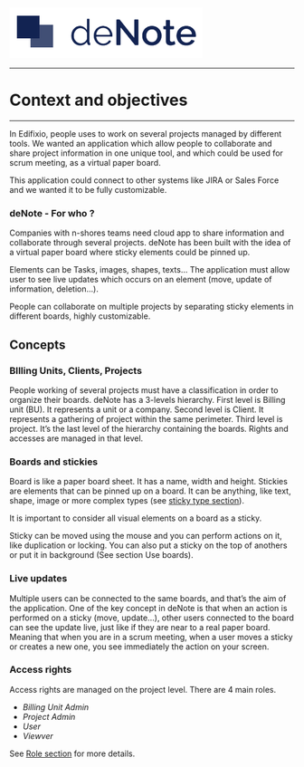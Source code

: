 [![deNote Logo](./assets/images/denote-logo.png)](Home)

---
# Context and objectives
---

In Edifixio, people uses to work on several projects managed by different tools. We wanted an application which allow people to collaborate and share project information in one unique tool, and which could be used for scrum meeting, as a virtual paper board. 

This application could connect to other systems like JIRA or Sales Force and we wanted it to be fully customizable.

### deNote - For who ?
Companies with n-shores teams need cloud app to share information and collaborate through several projects. deNote has been built with the idea of a virtual paper board where sticky elements could be pinned up. 

Elements can be Tasks, images, shapes, texts… The application must allow user to see live updates which occurs on an element (move, update of information, deletion…).

People can collaborate on multiple projects by separating sticky elements in different boards, highly customizable.

## Concepts
### BIlling Units, Clients, Projects
People working of several projects must have a classification in order to organize their boards. deNote has a 3-levels hierarchy.
First level is Billing unit (BU). It represents a unit or a company.
Second level is Client. It represents a gathering of project within the same perimeter.
Third level is project. It’s the last level of the hierarchy containing the boards. Rights and accesses are managed in that level.

### Boards and stickies
Board is like a paper board sheet. It has a name, width and height.
Stickies are elements that can be pinned up on a board. It can be anything, like text, shape, image or more complex types (see [sticky type section](Sticky-Types)). 

It is important to consider all visual elements on a board as a sticky.

Sticky can be moved using the mouse and you can perform actions on it, like duplication or locking. You can also put a sticky on the top of anothers or put it in background (See section Use boards). 

### Live updates
Multiple users can be connected to the same boards, and that’s the aim of the application. One of the key concept in deNote is that when an action is performed on a sticky (move, update…), other users connected to the board can see the update live, just like if they are near to a real paper board. Meaning that when you are in a scrum meeting, when a user moves a sticky or creates a new one, you see immediately the action on your screen.

### Access rights
Access rights are managed on the project level. There are 4 main roles.

- *Billing Unit Admin*
- *Project Admin* 
- *User*
- *Viewver*

See  [Role section](Roles) for more details.



